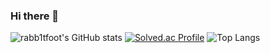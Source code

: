 ### Hi there 👋

![rabb1tfoot's GitHub stats](https://github-readme-stats.vercel.app/api?username=rabb1tfoot&show_icons=true&theme=dark)
[![Solved.ac Profile](http://mazassumnida.wtf/api/generate_badge?boj=tjwns999)](https://solved.ac/tjwns999)
![Top Langs](https://github-readme-stats.vercel.app/api/top-langs/?username=rabb1tfoot&layout=Demo&theme=compact)

<!--
**rabb1tfoot/rabb1tfoot** is a ✨ _special_ ✨ repository because its `README.md` (this file) appears on your GitHub profile.

Here are some ideas to get you started:

- 🔭 I’m currently working on ...
- 🌱 I’m currently learning ...
- 👯 I’m looking to collaborate on ...
- 🤔 I’m looking for help with ...
- 💬 Ask me about ...
- 📫 How to reach me: ...
- 😄 Pronouns: ...
- ⚡ Fun fact: ...
-->
